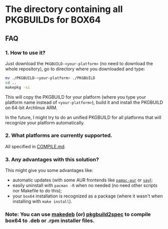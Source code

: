 # The directory containing all PKGBUILDs for BOX64
## FAQ
### 1. How to use it?
Just download the `PKGBUILD-<your-platform>` (no need to download the whole repository), go to directory where you downloaded and type:
```sh
mv ./PKGBUILD-<your-platform> ./PKGBUILD
cd ..
makepkg -si
```
This will copy the PKGBUILD for your platform (where you type your platform name instead of `<your-platform>`), build it and install the PKGBUILD on 64-bit Archlinux ARM.

In the future, I might try to do an unified PKGBUILD for all platforms that will recognize your platform automatically.

### 2. What platforms are currently supported.
All specified in [COMPILE.md](COMPILE.md).

### 3. Any advantages with this solution?
This might give you some advantages like:
- automatic updates (with some AUR frontends like [`pamac-aur`](https://aur.archlinux.org/packages/pamac-aur/) or [`yay`](https://aur.archlinux.org/packages/yay));
- easily uninstall with `pacman -R` when no needed (no need other scripts nor Makefile to do this);
- your `box64` installation is recognized as a package (where it wasn't when installing with `make install`).


### Note: You can use [makedeb](https://github.com/makedeb/makedeb) (or) [pkgbuild2spec](https://github.com/prozum/pkgbuild2spec) to compile box64 to .deb or .rpm installer files.
